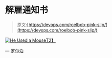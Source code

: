 # 解雇通知书

> 原文:[https://devops.com/roelbob-pink-slip/](https://devops.com/roelbob-pink-slip/)

[![He Used a Mouse](../Images/b77a71e53fc7fd48e4960e00a1ba7ef3.png)T2】](https://devops.com/wp-content/uploads/2015/10/should-used-a-mouse-01.jpg)

— [罗尔泊](https://devops.com/author/breselman/)